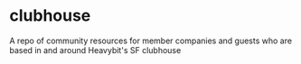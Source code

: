 # clubhouse
A repo of community resources for member companies and guests who are based in and around Heavybit's SF clubhouse

